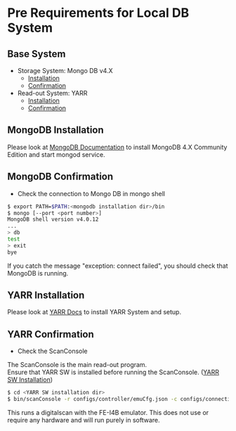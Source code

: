 # Pre Requirements for Local DB System

## Base System
* Storage System: Mongo DB v4.X
    * [Installation](#mongodb-installation)
    * [Confirmation](#mongodb-confirmation)
* Read-out System: YARR
    * [Installation](#yarr-installation)
    * [Confirmation](#yarr-confirmation)

## MongoDB Installation

Please look at [MongoDB Documentation](https://docs.mongodb.com/manual/installation/) to install MongoDB 4.X Community Edition and start mongod service.

## MongoDB Confirmation

* Check the connection to Mongo DB in mongo shell

```bash
$ export PATH=$PATH:<mongodb installation dir>/bin
$ mongo [--port <port number>]
MongoDB shell version v4.0.12
...
> db
test
> exit
bye
```

If you catch the message "exception: connect failed", you should check that MongoDB is running.

## YARR Installation

Please look at [YARR Docs](https://yarr.readthedocs.io/en/latest/install/) to install YARR System and setup.

## YARR Confirmation

* Check the ScanConsole

The ScanConsole is the main read-out program. <br>
Ensure that YARR SW is installed before running the ScanConsole. ([YARR SW Installation](https://yarr.readthedocs.io/en/latest/install/))

```bash
$ cd <YARR SW installation dir>
$ bin/scanConsole -r configs/controller/emuCfg.json -c configs/connectivity/example_fei4b_setup.json -s configs/scans/fei4/std_digitalscan.json -p
```

This runs a digitalscan with the FE-I4B emulator. This does not use or require any hardware and will run purely in software.
